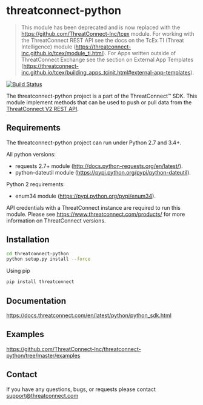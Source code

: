 threatconnect-python
=========================

> This module has been deprecated and is now replaced with the https://github.com/ThreatConnect-Inc/tcex module. For working with the ThreatConnect REST API see the docs on the TcEx TI (Threat Intelligence) module (https://threatconnect-inc.github.io/tcex/module_ti.html). For Apps written outside of ThreatConnect Exchange see the section on External App Templates (https://threatconnect-inc.github.io/tcex/building_apps_tcinit.html#external-app-templates).

[![Build Status](https://travis-ci.org/ThreatConnect-Inc/threatconnect-python.svg?branch=master)](https://travis-ci.org/ThreatConnect-Inc/threatconnect-python)

The threatconnect-python project is a part of the ThreatConnect&trade; SDK.
This module implement methods that can be used to push or pull data from the [ThreatConnect V2 REST API](https://docs.threatconnect.com/en/latest/rest_api/rest_api.html).

Requirements
------
The threatconnect-python project can run under Python 2.7 and 3.4+.

All python versions:
 * requests 2.7+ module (http://docs.python-requests.org/en/latest/).
 * python-dateutil module (https://pypi.python.org/pypi/python-dateutil).

Python 2 requirements:
 * enum34 module (https://pypi.python.org/pypi/enum34).

API credentials with a ThreatConnect instance are required to run this module.
Please see https://www.threatconnect.com/products/ for more information on ThreatConnect versions.

Installation
-----
```sh
cd threatconnect-python
python setup.py install --force
```

Using pip
```sh
pip install threatconnect
```

Documentation
-----
https://docs.threatconnect.com/en/latest/python/python_sdk.html

Examples
-----
https://github.com/ThreatConnect-Inc/threatconnect-python/tree/master/examples

Contact
-----
If you have any questions, bugs, or requests please contact support@threatconnect.com
